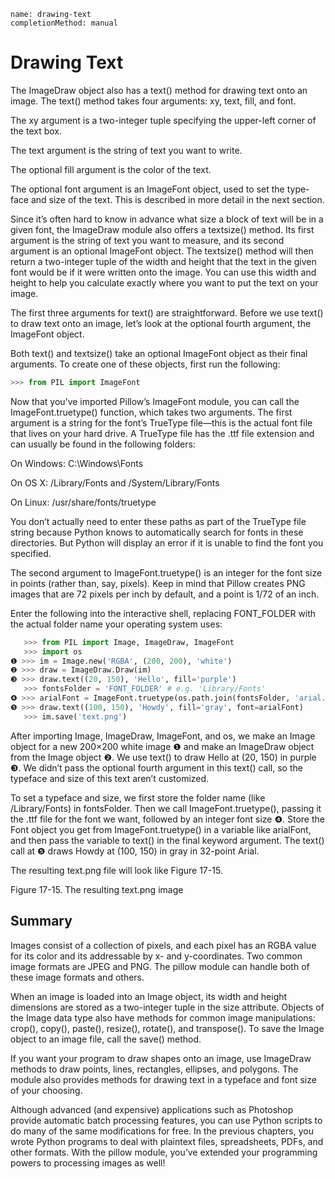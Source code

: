 ```ngMeta
name: drawing-text
completionMethod: manual
```
# Drawing Text
The ImageDraw object also has a text() method for drawing text onto an image. The text() method takes four arguments: xy, text, fill, and font.

The xy argument is a two-integer tuple specifying the upper-left corner of the text box.

The text argument is the string of text you want to write.

The optional fill argument is the color of the text.

The optional font argument is an ImageFont object, used to set the type-face and size of the text. This is described in more detail in the next section.

Since it’s often hard to know in advance what size a block of text will be in a given font, the ImageDraw module also offers a textsize() method. Its first argument is the string of text you want to measure, and its second argument is an optional ImageFont object. The textsize() method will then return a two-integer tuple of the width and height that the text in the given font would be if it were written onto the image. You can use this width and height to help you calculate exactly where you want to put the text on your image.

The first three arguments for text() are straightforward. Before we use text() to draw text onto an image, let’s look at the optional fourth argument, the ImageFont object.

Both text() and textsize() take an optional ImageFont object as their final arguments. To create one of these objects, first run the following:

```python
>>> from PIL import ImageFont
```
Now that you’ve imported Pillow’s ImageFont module, you can call the ImageFont.truetype() function, which takes two arguments. The first argument is a string for the font’s TrueType file—this is the actual font file that lives on your hard drive. A TrueType file has the .ttf file extension and can usually be found in the following folders:

On Windows: C:\Windows\Fonts

On OS X: /Library/Fonts and /System/Library/Fonts

On Linux: /usr/share/fonts/truetype

You don’t actually need to enter these paths as part of the TrueType file string because Python knows to automatically search for fonts in these directories. But Python will display an error if it is unable to find the font you specified.

The second argument to ImageFont.truetype() is an integer for the font size in points (rather than, say, pixels). Keep in mind that Pillow creates PNG images that are 72 pixels per inch by default, and a point is 1/72 of an inch.

Enter the following into the interactive shell, replacing FONT_FOLDER with the actual folder name your operating system uses:

```python
   >>> from PIL import Image, ImageDraw, ImageFont
   >>> import os
❶ >>> im = Image.new('RGBA', (200, 200), 'white')
❷ >>> draw = ImageDraw.Draw(im)
❸ >>> draw.text((20, 150), 'Hello', fill='purple')
   >>> fontsFolder = 'FONT_FOLDER' # e.g. 'Library/Fonts'
❹ >>> arialFont = ImageFont.truetype(os.path.join(fontsFolder, 'arial.ttf'), 32)
❺ >>> draw.text((100, 150), 'Howdy', fill='gray', font=arialFont)
   >>> im.save('text.png')
```
After importing Image, ImageDraw, ImageFont, and os, we make an Image object for a new 200×200 white image ❶ and make an ImageDraw object from the Image object ❷. We use text() to draw Hello at (20, 150) in purple ❸. We didn’t pass the optional fourth argument in this text() call, so the typeface and size of this text aren’t customized.

To set a typeface and size, we first store the folder name (like /Library/Fonts) in fontsFolder. Then we call ImageFont.truetype(), passing it the .ttf file for the font we want, followed by an integer font size ❹. Store the Font object you get from ImageFont.truetype() in a variable like arialFont, and then pass the variable to text() in the final keyword argument. The text() call at ❺ draws Howdy at (100, 150) in gray in 32-point Arial.

The resulting text.png file will look like Figure 17-15.

<!-- ![image](assets/000073.jpg)
 -->
Figure 17-15. The resulting text.png image

## Summary
Images consist of a collection of pixels, and each pixel has an RGBA value for its color and its addressable by x- and y-coordinates. Two common image formats are JPEG and PNG. The pillow module can handle both of these image formats and others.

When an image is loaded into an Image object, its width and height dimensions are stored as a two-integer tuple in the size attribute. Objects of the Image data type also have methods for common image manipulations: crop(), copy(), paste(), resize(), rotate(), and transpose(). To save the Image object to an image file, call the save() method.

If you want your program to draw shapes onto an image, use ImageDraw methods to draw points, lines, rectangles, ellipses, and polygons. The module also provides methods for drawing text in a typeface and font size of your choosing.

Although advanced (and expensive) applications such as Photoshop provide automatic batch processing features, you can use Python scripts to do many of the same modifications for free. In the previous chapters, you wrote Python programs to deal with plaintext files, spreadsheets, PDFs, and other formats. With the pillow module, you’ve extended your programming powers to processing images as well!

